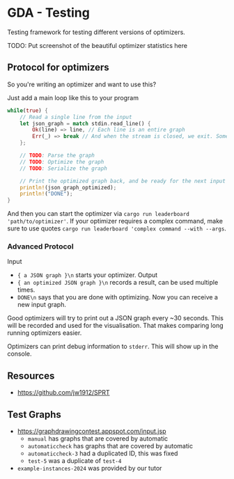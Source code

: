 # GDA - Testing

Testing framework for testing different versions of optimizers.

TODO: Put screenshot of the beautiful optimizer statistics here

## Protocol for optimizers

So you're writing an optimizer and want to use this?

Just add a main loop like this to your program
```rs
while(true) {
    // Read a single line from the input
    let json_graph = match stdin.read_line() {
        Ok(line) => line, // Each line is an entire graph
        Err(_) => break // And when the stream is closed, we exit. Some languages return an empty string when stdin is closed.
    };

    // TODO: Parse the graph
    // TODO: Optimize the graph
    // TODO: Serialize the graph

    // Print the optimized graph back, and be ready for the next input
    println!(json_graph_optimized);
    println!("DONE");
}
```

And then you can start the optimizer via `cargo run leaderboard 'path/to/optimizer'`.
If your optimizer requires a complex command, make sure to use quotes `cargo run leaderboard 'complex command --with --args`.

### Advanced Protocol

Input 
- `{ a JSON graph }\n` starts your optimizer.
Output
- `{ an optimized JSON graph }\n` records a result, can be used multiple times.
- `DONE\n` says that you are done with optimizing. Now you can receive a new input graph.

Good optimizers will try to print out a JSON graph every ~30 seconds.
This will be recorded and used for the visualisation. That makes comparing long running optimizers easier.

Optimizers can print debug information to `stderr`. This will show up in the console.

## Resources

- https://github.com/jw1912/SPRT

## Test Graphs

- https://graphdrawingcontest.appspot.com/input.jsp
  - `manual` has graphs that are covered by automatic
  - `automaticcheck` has graphs that are covered by automatic
  - `automaticcheck-3` had a duplicated ID, this was fixed
  - `test-5` was a duplicate of `test-4`
- `example-instances-2024` was provided by our tutor
